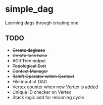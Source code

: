 # simple_dag
Learning dags through creating one

## TODO
- ~~Create dagbase~~
- ~~Create task base~~
- ~~ACII Tree output~~
- ~~Topological Sort~~
- ~~Context Manager~~
- ~~Rshift Operator within Context~~
- File input of DAG
- Vertex counter when new Vertex is added
- Unique ID checker on Vertex
- Stack logic add for rerunning cycle